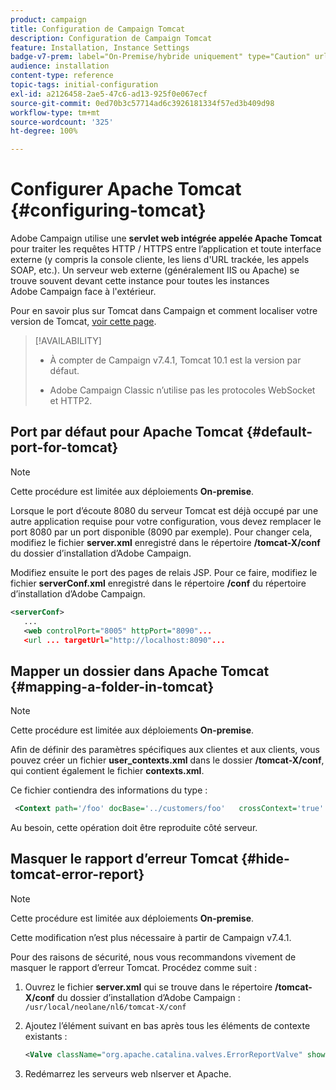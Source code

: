 ```yaml
---
product: campaign
title: Configuration de Campaign Tomcat
description: Configuration de Campaign Tomcat
feature: Installation, Instance Settings
badge-v7-prem: label="On-Premise/hybride uniquement" type="Caution" url="https://experienceleague.adobe.com/docs/campaign-classic/using/installing-campaign-classic/architecture-and-hosting-models/hosting-models-lp/hosting-models.html?lang=fr" tooltip="S’applique uniquement aux déploiements on-premise et hybrides"
audience: installation
content-type: reference
topic-tags: initial-configuration
exl-id: a2126458-2ae5-47c6-ad13-925f0e067ecf
source-git-commit: 0ed70b3c57714ad6c3926181334f57ed3b409d98
workflow-type: tm+mt
source-wordcount: '325'
ht-degree: 100%

---
```


# Configurer Apache Tomcat {#configuring-tomcat}

Adobe Campaign utilise une **servlet web intégrée appelée Apache Tomcat** pour traiter les requêtes HTTP / HTTPS entre l’application et toute interface externe (y compris la console cliente, les liens d&#39;URL trackée, les appels SOAP, etc.). Un serveur web externe (généralement IIS ou Apache) se trouve souvent devant cette instance pour toutes les instances Adobe Campaign face à l&#39;extérieur.

Pour en savoir plus sur Tomcat dans Campaign et comment localiser votre version de Tomcat, [voir cette page](../../production/using/locate-tomcat-version.md).

>[!AVAILABILITY]
>
>
>* À compter de Campaign v7.4.1, Tomcat 10.1 est la version par défaut.
>
>* Adobe Campaign Classic n’utilise pas les protocoles WebSocket et HTTP2.
>



## Port par défaut pour Apache Tomcat {#default-port-for-tomcat}


>[!NOTE]
>
>Cette procédure est limitée aux déploiements **On-premise**.
>

Lorsque le port d’écoute 8080 du serveur Tomcat est déjà occupé par une autre application requise pour votre configuration, vous devez remplacer le port 8080 par un port disponible (8090 par exemple). Pour changer cela, modifiez le fichier **server.xml** enregistré dans le répertoire **/tomcat-X/conf** du dossier d’installation d’Adobe Campaign.

Modifiez ensuite le port des pages de relais JSP. Pour ce faire, modifiez le fichier **serverConf.xml** enregistré dans le répertoire **/conf** du répertoire d’installation d’Adobe Campaign.

```xml
<serverConf>
   ...
   <web controlPort="8005" httpPort="8090"...
   <url ... targetUrl="http://localhost:8090"...
```

## Mapper un dossier dans Apache Tomcat {#mapping-a-folder-in-tomcat}


>[!NOTE]
>
>Cette procédure est limitée aux déploiements **On-premise**.
>

Afin de définir des paramètres spécifiques aux clientes et aux clients, vous pouvez créer un fichier **user_contexts.xml** dans le dossier **/tomcat-X/conf**, qui contient également le fichier **contexts.xml**.

Ce fichier contiendra des informations du type :

```xml
 <Context path='/foo' docBase='../customers/foo'   crossContext='true' debug='0' reloadable='true' trusted='false'/>
```

Au besoin, cette opération doit être reproduite côté serveur.

## Masquer le rapport d’erreur Tomcat {#hide-tomcat-error-report}


>[!NOTE]
>
>Cette procédure est limitée aux déploiements **On-premise**.
>
>Cette modification n’est plus nécessaire à partir de Campaign v7.4.1.
>

Pour des raisons de sécurité, nous vous recommandons vivement de masquer le rapport d’erreur Tomcat. Procédez comme suit :

1. Ouvrez le fichier **server.xml** qui se trouve dans le répertoire **/tomcat-X/conf** du dossier d’installation d’Adobe Campaign : `/usr/local/neolane/nl6/tomcat-X/conf`
1. Ajoutez l’élément suivant en bas après tous les éléments de contexte existants :

   ```xml
   <Valve className="org.apache.catalina.valves.ErrorReportValve" showReport="false" showServerInfo="false"/>
   ```

1. Redémarrez les serveurs web nlserver et Apache.
